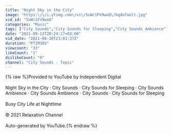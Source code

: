 ```yaml
---
title: "Night Sky in the City"
image: "https:\/\/i.ytimg.com\/vi\/5uWc1FV9woQ\/hqdefault.jpg"
vid_id: "5uWc1FV9woQ"
categories: "Music"
tags: ["City Sounds","City Sounds for Sleeping","City Sounds Ambience"]
date: "2021-09-13T20:24:17+03:00"
vid_date: "2021-08-20T23:01:37Z"
duration: "PT1M30S"
viewcount: "33"
likeCount: "1"
dislikeCount: "0"
channel: "City Sounds - Topic"
---
```

{% raw %}Provided to YouTube by Independent Digital<br /><br />Night Sky in the City · City Sounds · City Sounds for Sleeping · City Sounds Ambience · City Sounds Ambience · City Sounds · City Sounds for Sleeping<br /><br />Busy City Life at Nighttime<br /><br />℗ 2021 Relaxation Channel<br /><br />Auto-generated by YouTube.{% endraw %}
